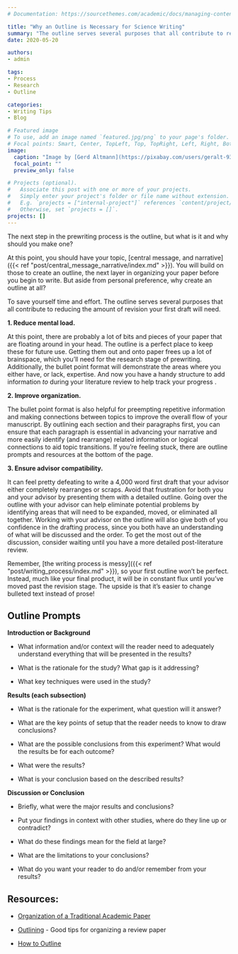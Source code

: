 ```yaml
---
# Documentation: https://sourcethemes.com/academic/docs/managing-content/

title: "Why an Outline is Necessary for Science Writing"
summary: "The outline serves several purposes that all contribute to reducing the amount of revision your first draft will need: reducing mental load, improving organization, and getting advisor approval."
date: 2020-05-20

authors: 
- admin

tags: 
- Process
- Research
- Outline

categories: 
- Writing Tips
- Blog

# Featured image
# To use, add an image named `featured.jpg/png` to your page's folder.
# Focal points: Smart, Center, TopLeft, Top, TopRight, Left, Right, BottomLeft, Bottom, BottomRight.
image:
  caption: "Image by [Gerd Altmann](https://pixabay.com/users/geralt-9301/?utm_source=link-attribution&amp;utm_medium=referral&amp;utm_campaign=image&amp;utm_content=3222267) from [Pixabay](https://pixabay.com/?utm_source=link-attribution&amp;utm_medium=referral&amp;utm_campaign=image&amp;utm_content=3222267)"
  focal_point: ""
  preview_only: false

# Projects (optional).
#   Associate this post with one or more of your projects.
#   Simply enter your project's folder or file name without extension.
#   E.g. `projects = ["internal-project"]` references `content/project/deep-learning/index.md`.
#   Otherwise, set `projects = []`.
projects: []
---
```


The next step in the prewriting process is the outline, but what is it and why should you make one?

At this point, you should have your topic, [central message, and narrative]({{< ref "post/central_message_narrative/index.md" >}}). You will build on those to create an outline, the next layer in organizing your paper before you begin to write. But aside from personal preference, why create an outline at all?

To save yourself time and effort. The outline serves several purposes that all contribute to reducing the amount of revision your first draft will need. 

**1. Reduce mental load.**

At this point, there are probably a lot of bits and pieces of your paper that are floating around in your head. The outline is a perfect place to keep these for future use. Getting them out and onto paper frees up a lot of brainspace, which you’ll need for the research stage of prewriting. Additionally, the bullet point format will demonstrate the areas where you either have, or lack, expertise. And now you have a handy structure to add information _to_ during your literature review to help track your progress .

**2. Improve organization.**

The bullet point format is also helpful for preempting repetitive information and making connections between topics to improve the overall flow of your manuscript. By outlining each section and their paragraphs first, you can ensure that each paragraph is essential in advancing your narrative and more easily identify (and rearrange) related information or logical connections to aid topic transitions. If you’re feeling stuck, there are outline prompts and resources at the bottom of the page.

**3. Ensure advisor compatibility.** 

It can feel pretty defeating to write a 4,000 word first draft that your advisor either completely rearranges or scraps. Avoid that frustration for both you and your advisor by presenting them with a detailed outline. Going over the outline with your advisor can help eliminate potential problems by identifying areas that will need to be expanded, moved, or eliminated all together. Working with your advisor on the outline will also give both of you confidence in the drafting process, since you both have an understanding of what will be discussed and the order. To get the most out of the discussion, consider waiting until you have a more detailed post-literature review.

Remember, [the writing process is messy]({{< ref "post/writing_process/index.md" >}}), so your first outline won’t be perfect. Instead, much like your final product, it will be in constant flux until you’ve moved past the revision stage. The upside is that it’s easier to change bulleted text instead of prose!

## Outline Prompts

**Introduction or Background**

* What information and/or context will the reader need to adequately understand everything that will be presented in the results?

* What is the rationale for the study? What gap is it addressing? 

* What key techniques were used in the study?

**Results (each subsection)**

* What is the rationale for the experiment, what question will it answer?

* What are the key points of setup that the reader needs to know to draw conclusions?

* What are the possible conclusions from this experiment? What would the results be for each outcome?

* What were the results?

* What is your conclusion based on the described results?

**Discussion or Conclusion**

* Briefly, what were the major results and conclusions?

* Put your findings in context with other studies, where do they line up or contradict?

* What do these findings mean for the field at large?

* What are the limitations to your conclusions?

* What do you want your reader to do and/or remember from your results?

## Resources:

* [Organization of a Traditional Academic Paper](https://uncw.edu/ulc/documents/organizationofanacademicpaper.pdf)

* [Outlining](https://writingcenter.fas.harvard.edu/pages/outlining) - Good tips for organizing a review paper

* [How to Outline](https://owl.purdue.edu/owl/general_writing/the_writing_process/developing_an_outline/how_to_outline.html)
